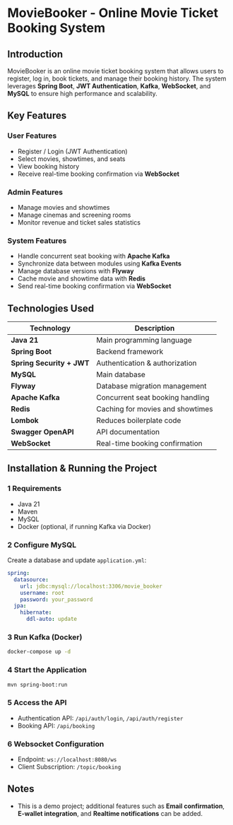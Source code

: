 # MovieBooker - Online Movie Ticket Booking System

## Introduction
MovieBooker is an online movie ticket booking system that allows users to register, log in, book tickets, and manage their booking history. The system leverages **Spring Boot**, **JWT Authentication**, **Kafka**, **WebSocket**, and **MySQL** to ensure high performance and scalability.


## Key Features
### User Features
- Register / Login (JWT Authentication)
- Select movies, showtimes, and seats
- View booking history
- Receive real-time booking confirmation via **WebSocket**

### Admin Features
- Manage movies and showtimes
- Manage cinemas and screening rooms
- Monitor revenue and ticket sales statistics

### System Features
- Handle concurrent seat booking with **Apache Kafka**
- Synchronize data between modules using **Kafka Events**
- Manage database versions with **Flyway**
- Cache movie and showtime data with **Redis**
- Send real-time booking confirmation via **WebSocket**

## Technologies Used
| Technology | Description |
|------------|--------------------------------|
| **Java 21** | Main programming language |
| **Spring Boot** | Backend framework |
| **Spring Security + JWT** | Authentication & authorization |
| **MySQL** | Main database |
| **Flyway** | Database migration management |
| **Apache Kafka** | Concurrent seat booking handling |
| **Redis** | Caching for movies and showtimes |
| **Lombok** | Reduces boilerplate code |
| **Swagger OpenAPI** | API documentation |
| **WebSocket** | Real-time booking confirmation |

##  Installation & Running the Project
### 1 Requirements
- Java 21
- Maven
- MySQL
- Docker (optional, if running Kafka via Docker)

### 2 Configure MySQL
Create a database and update `application.yml`:
```yaml
spring:
  datasource:
    url: jdbc:mysql://localhost:3306/movie_booker
    username: root
    password: your_password
  jpa:
    hibernate:
      ddl-auto: update
```

### 3 Run Kafka (Docker)
```sh
docker-compose up -d
```

### 4 Start the Application
```sh
mvn spring-boot:run
```

### 5 Access the API
- Authentication API: `/api/auth/login`, `/api/auth/register`
- Booking API: `/api/booking`

### 6 Websocket Configuration
- Endpoint: `ws://localhost:8080/ws`
- Client Subscription: `/topic/booking`

## Notes
- This is a demo project; additional features such as **Email confirmation**, **E-wallet integration**, and **Realtime notifications** can be added.

